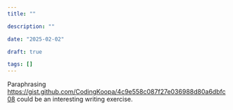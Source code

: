 ```yaml
---
title: ""

description: ""

date: "2025-02-02"

draft: true

tags: []
---
```


Paraphrasing https://gist.github.com/CodingKoopa/4c9e558c087f27e036988d80a6dbfc08
could be an interesting writing exercise.
